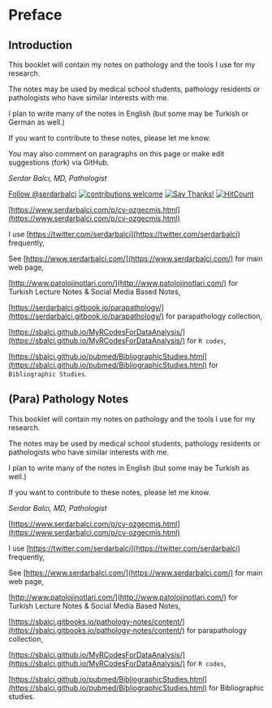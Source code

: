 # Preface

## Introduction

This booklet will contain my notes on pathology and the tools I use for my research.

The notes may be used by medical school students, pathology residents or pathologists who have similar interests with me.

I plan to write many of the notes in English \(but some may be Turkish or German as well.\)

If you want to contribute to these notes, please let me know.

You may also comment on paragraphs on this page or make edit suggestions \(fork\) via GitHub.

_Serdar Balcı, MD, Pathologist_

[Follow @serdarbalci](https://twitter.com/serdarbalci) [![contributions welcome](https://img.shields.io/badge/contributions-welcome-brightgreen.svg?style=flat)](https://github.com/sbalci/ParaPathology/issues) [![Say Thanks!](https://img.shields.io/badge/Say%20Thanks-!-1EAEDB.svg)](https://saythanks.io/to/sbalci) [![HitCount](http://hits.dwyl.io/sbalci/ParaPathology.svg)](http://hits.dwyl.io/sbalci/ParaPathology)

[https://www.serdarbalci.com/p/cv-ozgecmis.html](https://www.serdarbalci.com/p/cv-ozgecmis.html)

I use [https://twitter.com/serdarbalci](https://twitter.com/serdarbalci) frequently,

See [https://www.serdarbalci.com/](https://www.serdarbalci.com/) for main web page,

[http://www.patolojinotlari.com/](http://www.patolojinotlari.com/) for Turkish Lecture Notes & Social Media Based Notes,

[https://serdarbalci.gitbook.io/parapathology/](https://serdarbalci.gitbook.io/parapathology/) for parapathology collection,

[https://sbalci.github.io/MyRCodesForDataAnalysis/](https://sbalci.github.io/MyRCodesForDataAnalysis/) for `R codes`,

[https://sbalci.github.io/pubmed/BibliographicStudies.html](https://sbalci.github.io/pubmed/BibliographicStudies.html) for `Bibliographic Studies`.

## \(Para\) Pathology Notes

This booklet will contain my notes on pathology and the tools I use for my research.

The notes may be used by medical school students, pathology residents or pathologists who have similar interests with me.

I plan to write many of the notes in English \(but some may be Turkish as well.\)

If you want to contribute to these notes, please let me know.

_Serdar Balcı, MD, Pathologist_

[https://www.serdarbalci.com/p/cv-ozgecmis.html](https://www.serdarbalci.com/p/cv-ozgecmis.html)

I use [https://twitter.com/serdarbalci](https://twitter.com/serdarbalci) frequently,

See [https://www.serdarbalci.com/](https://www.serdarbalci.com/) for main web page,

[http://www.patolojinotlari.com/](http://www.patolojinotlari.com/) for Turkish Lecture Notes & Social Media Based Notes,

[https://sbalci.gitbooks.io/pathology-notes/content/](https://sbalci.gitbooks.io/pathology-notes/content/) for parapathology collection,

[https://sbalci.github.io/MyRCodesForDataAnalysis/](https://sbalci.github.io/MyRCodesForDataAnalysis/) for `R codes`,

[https://sbalci.github.io/pubmed/BibliographicStudies.html](https://sbalci.github.io/pubmed/BibliographicStudies.html) for Bibliographic studies.


